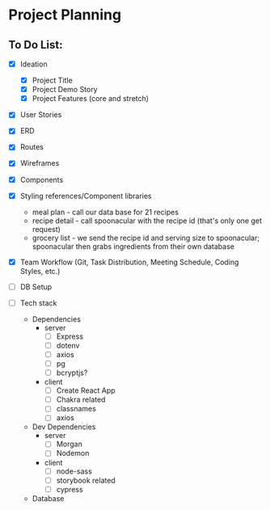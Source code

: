 # Project Planning
## To Do List:
- [x] Ideation
  - [x] Project Title
  - [x] Project Demo Story
  - [x] Project Features (core and stretch)

- [x] User Stories

- [x] ERD

- [x] Routes

- [x] Wireframes

- [x] Components

- [x] Styling references/Component libraries


    - meal plan - call our data base for 21 recipes
    - recipe detail - call spoonacular with the recipe id (that's only one get request)
    - grocery list -  we send the recipe id and serving size to spoonacular; spoonacular then grabs ingredients from their own database

- [x] Team Workflow (Git, Task Distribution, Meeting Schedule, Coding Styles, etc.)

- [ ] DB Setup

- [ ] Tech stack
  - Dependencies
    - server
      - [ ] Express
      - [ ] dotenv
      - [ ] axios
      - [ ] pg
      - [ ] bcryptjs?
    - client
      - [ ] Create React App
      - [ ] Chakra related
      - [ ] classnames
      - [ ] axios

  - Dev Dependencies
    - server
      - [ ] Morgan
      - [ ] Nodemon
    - client
      - [ ] node-sass
      - [ ] storybook related
      - [ ] cypress

  - Database
